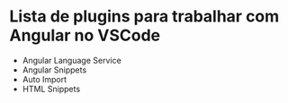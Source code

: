 # Lista de plugins para trabalhar com Angular no VSCode

- Angular Language Service
- Angular Snippets
- Auto Import
- HTML Snippets